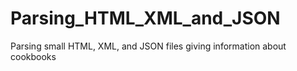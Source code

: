 # Parsing_HTML_XML_and_JSON
Parsing small HTML, XML, and JSON files giving information about cookbooks
